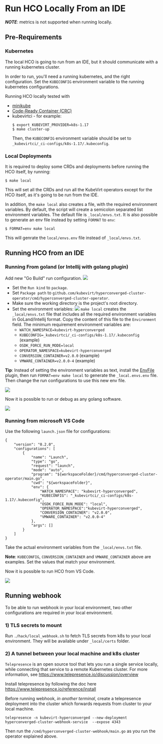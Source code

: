 # Run HCO Locally From an IDE
***NOTE***: metrics is not supported when running locally.
## Pre-Requirements
### Kubernetes
The local HCO is going to run from an IDE, but it should communicate with a running kubernetes cluster.

In order to run, you'll need a running kubernetes, and the right configuration. Set the `KUBECONFIG` environment variable 
to the running kubernetes configurations.

Running HCO locally tested with
* [minikube](https://kubernetes.io/docs/setup/learning-environment/minikube/)
* [Code-Ready Container (CRC)](https://github.com/code-ready/crc)
* kubevirtci - for example:
  ```shell script
  $ export KUBEVIRT_PROVIDER=k8s-1.17
  $ make cluster-up
  ```
  Then, the `KUBECONFIG` environment variable should be set to `_kubevirtci/_ci-configs/k8s-1.17/.kubeconfig`.

### Local Deployments
It is required to deploy some CRDs and deployments before running the HCO itself, by running:
```shell script
$ make local
```

This will set all the CRDs and run all the KubeVirt operators except for the HCO itself, as it's going to be run from the IDE.

In addition, the `make local` also creates a file, with the required environment variables. By default, the script will 
create a semicolon separated list environment variables. The default file is `_local/envs.txt`. It is also possible to 
generate an env file instead by setting `FORMAT` to `env`:
```shell script
$ FORMAT=env make local
``` 

This will genrate the `local/envs.env` file instead of `_local/envs.txt`.

## Running HCO from an IDE
### Running From goland (or Intellij with golang plugin)

Add new "Go Build" run configuration.
![](../images/run_local_from_goland.png)
* Set the `Run kind` to `package`.
* Set `Package path` to `github.com/kubevirt/hyperconverged-cluster-operator/cmd/hyperconverged-cluster-operator`.
* Make sure the working directory is the project's root directory.
* Set the environment variables:
![](../images/local_goland_env.png)
`make local` creates the `_local/envs.txt` file that includes all the required environment variables in GoLand/Intellij
format. Copy  the content of this file to the `Environment` field. The minimum requirement environment variables are:
  * `WATCH_NAMESPACE=kubevirt-hyperconverged`
  * `KUBECONFIG=_kubevirtci/_ci-configs/k8s-1.17/.kubeconfig` (example)
  * `OSDK_FORCE_RUN_MODE=local`
  * `OPERATOR_NAMESPACE=kubevirt-hyperconverged`
  * `CONVERSION_CONTAINER=v2.0.0` (example)
  * `VMWARE_CONTAINER=v2.0.0-4` (example)

**Tip**: Instead of setting the environment variables as text, install the [EnvFile](https://plugins.jetbrains.com/plugin/7861-envfile) 
plugin, then run `FORMAT=env make local` to generate the `_local.envs.env` file. Then change the run configurations to 
use this new env file.

![](../images/env_file.png)

Now it is possible to run or debug as any golang software.

![](../images/running_local_from_goland.png)
### Running from microsoft VS Code
Use the following `launch.json` file for configurations:
```json5
{
    "version": "0.2.0",
    "configurations": [
        {
            "name": "Launch",
            "type": "go",
            "request": "launch",
            "mode": "auto",
            "program": "${workspaceFolder}/cmd/hyperconverged-cluster-operator/main.go",
            "cwd": "${workspaceFolder}",
            "env": {
                "WATCH_NAMESPACE": "kubevirt-hyperconverged", 
                "KUBECONFIG": "_kubevirtci/_ci-configs/k8s-1.17/.kubeconfig",
                "OSDK_FORCE_RUN_MODE": "local",
                "OPERATOR_NAMESPACE":"kubevirt-hyperconverged",
                "CONVERSION_CONTAINER": "v2.0.0",
                "VMWARE_CONTAINER": "v2.0.0-4"
            },
            "args": []
        }
    ]
}
```
Take the actual environment variables from the `_local/envs.txt` file.

**Note**: `KUBECONFIG`, `CONVERSION_CONTAINER` and `VMWARE_CONTAINER` above are examples. Set the values that match your
environment.

Now it is possible to run HCO from VS Code.

![](../images/run_local_from_vscode.png)
 

## Running webhook

To be able to run webhook in your local environment, two other configurations are required in your local environment.

### 1) TLS secrets to mount
   
   Run `./hack/local_webhook.sh` to fetch TLS secrets from k8s to your local environment. They will be available under `_local/certs` folder.
  
### 2) A tunnel between your local machine and k8s cluster

  `Telepresence` is an open source tool that lets you run a single service locally, while connecting that service to a remote Kubernetes cluster. For more information, see https://www.telepresence.io/discussion/overview

  Install telepresence by following the doc here https://www.telepresence.io/reference/install

  Before running webhook, *in another terminal*, create a telepresence deployment into the cluster which forwards requests from cluster to your local machine.
  ```shell script
  telepresence -n kubevirt-hyperconverged --new-deployment  hyperconverged-cluster-webhook-service  --expose 4343
  ```

  Then run the `/cmd/hyperconverged-cluster-webhook/main.go` as you run the operator explained above.